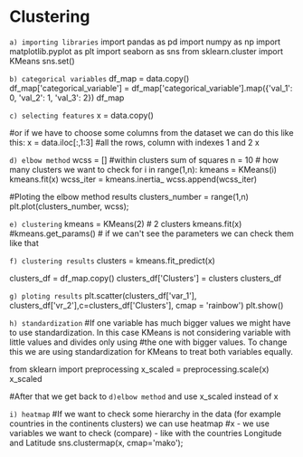 # Clustering

`a) importing libraries`
import pandas as pd
import numpy as np
import matplotlib.pyplot as plt
import seaborn as sns
from sklearn.cluster import KMeans
sns.set()

`b) categorical variables`
df_map = data.copy()
df_map['categorical_variable'] = df_map['categorical_variable'].map({'val_1': 0, 'val_2': 1, 'val_3': 2})
df_map

`c) selecting features`
x = data.copy()

#or if we have to choose some columns from the dataset we can do this like this:
x = data.iloc[:,1:3] #all the rows, column with indexes 1 and 2
x

`d) elbow method`
wcss = [] #within clusters sum of squares
n = 10 # how many clusters we want to check
for i in range(1,n):
    kmeans = KMeans(i)
    kmeans.fit(x)
    wcss_iter = kmeans.inertia_
    wcss.append(wcss_iter)

#Ploting the elbow method results
clusters_number = range(1,n) 
plt.plot(clusters_number, wcss);

`e) clustering`
kmeans = KMeans(2) # 2 clusters
kmeans.fit(x)
#kmeans.get_params() # if we can't see the parameters we can check them like that

`f) clustering results`
clusters = kmeans.fit_predict(x)

clusters_df = df_map.copy()
clusters_df['Clusters'] = clusters
clusters_df

`g) ploting results`
plt.scatter(clusters_df['var_1'], clusters_df['vr_2'],c=clusters_df['Clusters'], cmap = 'rainbow')
plt.show() 

`h) standardization`
#If one variable has much bigger values we might have to use standardization. In this case KMeans is not considering variable with little values and divides only using #the one with bigger values. To change this we are using standardization for KMeans to treat both variables equally.

from sklearn import preprocessing
x_scaled = preprocessing.scale(x)
x_scaled

#After that we get back to `d)elbow method` and use x_scaled instead of x

`i) heatmap`
#If we want to check some hierarchy in the data (for example countries in the continents clusters) we can use heatmap
#x - we use variables we want to check (compare) - like with the countries Longitude and Latitude
sns.clustermap(x, cmap='mako');

